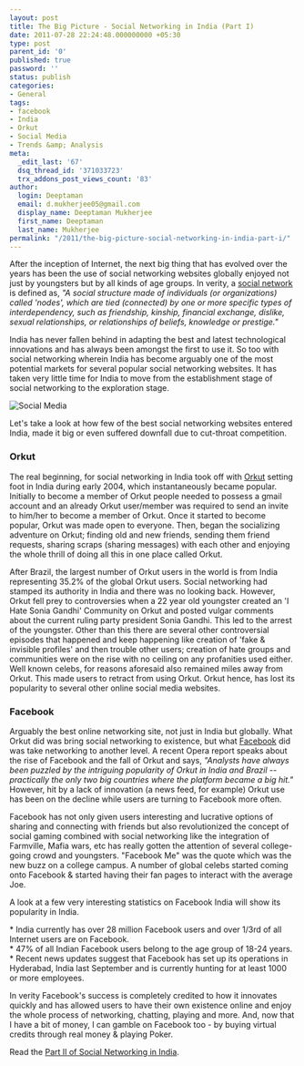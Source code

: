 ```yaml
---
layout: post
title: The Big Picture - Social Networking in India (Part I)
date: 2011-07-28 22:24:48.000000000 +05:30
type: post
parent_id: '0'
published: true
password: ''
status: publish
categories:
- General
tags:
- facebook
- India
- Orkut
- Social Media
- Trends &amp; Analysis
meta:
  _edit_last: '67'
  dsq_thread_id: '371033723'
  trx_addons_post_views_count: '83'
author:
  login: Deeptaman
  email: d.mukherjee05@gmail.com
  display_name: Deeptaman Mukherjee
  first_name: Deeptaman
  last_name: Mukherjee
permalink: "/2011/the-big-picture-social-networking-in-india-part-i/"
---
```

<p>After the inception of Internet, the next big thing that has evolved over the years has been the use of social networking websites globally enjoyed not just by youngsters but by all kinds of age groups.  In verity, a <a href="http://en.wikipedia.org/wiki/Social_network">social network</a> is defined as, <em>"A social structure made of individuals (or organizations) called 'nodes', which are tied (connected) by one or more specific types of interdependency, such as friendship, kinship, financial exchange, dislike, sexual relationships, or relationships of beliefs, knowledge or prestige."</em></p>
<p>India has never fallen behind in adapting the best and latest technological innovations and has always been amongst the first to use it. So too with social networking wherein India has become arguably one of the most potential markets for several popular social networking websites. It has taken very little time for India to move from the establishment stage of social networking to the exploration stage.</p>

<p><img src="/static/2011/07/social-media.jpg" alt="Social Media" /></p>
<p>Let's take a look at how few of the best social networking websites entered India, made it big or even suffered downfall due to cut-throat competition.</p>
<h3>Orkut</h3>
<p>The real beginning, for social networking in India took off with <a href="http://www.orkut.com/">Orkut</a> setting foot in India during early 2004, which instantaneously became popular. Initially to become a member of Orkut people needed to possess a gmail account and an already Orkut user/member was required to send an invite to him/her to become a member of Orkut. Once it started to become popular, Orkut was made open to everyone. Then, began the socializing adventure on Orkut; finding old and new friends, sending them friend requests, sharing scraps (sharing messages) with each other and enjoying the whole thrill of doing all this in one place called Orkut. </p>
<p>After Brazil, the largest number of Orkut users in the world is from India representing 35.2% of the global Orkut users. Social networking had stamped its authority in India and there was no looking back. However, Orkut fell prey to controversies when a 22 year old youngster created an 'I Hate Sonia Gandhi' Community on Orkut and posted vulgar comments about the current ruling party president Sonia Gandhi. This led to the arrest of the youngster. Other than this there are several other controversial episodes that happened and keep happening like creation of 'fake &amp; invisible profiles' and then trouble other users; creation of hate groups and communities were on the rise with no ceiling on any profanities used either. Well known celebs, for reasons aforesaid also remained miles away from Orkut. This made users to retract from using Orkut. Orkut hence, has lost its popularity to several other online social media websites. </p>
<h3>Facebook</h3>
<p>Arguably the best online networking site, not just in India but globally. What Orkut did was bring social networking to existence, but what <a href="http://www.facebook.com/">Facebook</a> did was take networking to another level. A recent Opera report speaks about the rise of Facebook and the fall of Orkut and says, <em>"Analysts have always been puzzled by the intriguing popularity of Orkut in India and Brazil -- practically the only two big countries where the platform became a big hit."</em> However, hit by a lack of innovation (a news feed, for example) Orkut use has been on the decline while users are turning to Facebook more often.</p>
<p>Facebook has not only given users interesting and lucrative options of sharing and connecting with friends but also revolutionized the concept of social gaming combined with social networking like the integration of Farmville, Mafia wars, etc has really gotten the attention of several college-going crowd and youngsters. "Facebook Me" was the quote which was the new buzz on a college campus. A number of global celebs started coming onto Facebook &amp; started having their fan pages to interact with the average Joe. </p>
<p>A look at a few very interesting statistics on Facebook India will show its popularity in India.</p>
<p>* India currently has over 28 million Facebook users and over 1/3rd of all Internet users are on Facebook.<br />
* 47% of all Indian Facebook users belong to the age group of 18-24 years.<br />
* Recent news updates suggest that Facebook has set up its operations in Hyderabad, India last September and is currently hunting for at least 1000 or more employees. </p>
<p>In verity Facebook's success is completely credited to how it innovates quickly and has allowed users to have their own existence online and enjoy the whole process of networking, chatting, playing and more. And, now that I have a bit of money, I can gamble on Facebook too - by buying virtual credits through real money &amp; playing Poker. </p>
<p>Read the <a href="http://brajeshwar.wpengine.com/2011/the-big-picture-social-networking-in-india-part-ii/">Part II of Social Networking in India</a>.</p>

